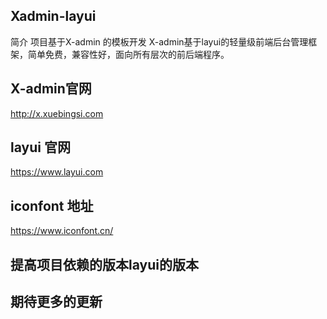 ## Xadmin-layui


简介
项目基于X-admin 的模板开发
X-admin基于layui的轻量级前端后台管理框架，简单免费，兼容性好，面向所有层次的前后端程序。

## X-admin官网

http://x.xuebingsi.com


## layui 官网

https://www.layui.com


## iconfont 地址

https://www.iconfont.cn/

## 提高项目依赖的版本layui的版本

## 期待更多的更新